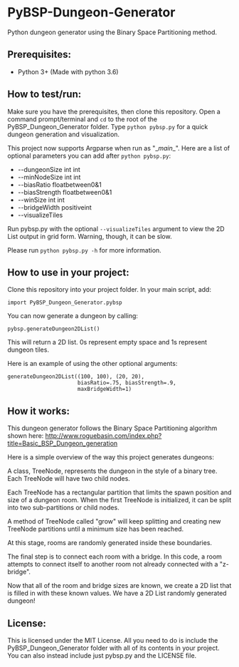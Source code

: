 # PyBSP-Dungeon-Generator
Python dungeon generator using the Binary Space Partitioning method.

## Prerequisites:
- Python 3+ (Made with python 3.6)

## How to test/run:
Make sure you have the prerequisites, then clone this repository. Open a command prompt/terminal and `cd` to the root of the PyBSP_Dungeon_Generator folder. Type `python pybsp.py` for a quick dungeon generation and visualization.

This project now supports Argparse when run as "\__main__". Here are a list of optional parameters you can add after `python pybsp.py`:
- --dungeonSize int int
- --minNodeSize int int
- --biasRatio floatbetween0&1
- --biasStrength floatbetween0&1
- --winSize int int
- --bridgeWidth positiveint
- --visualizeTiles

Run pybsp.py with the optional `--visualizeTiles` argument to view the 2D List output in grid form. Warning, though, it can be slow.

Please run `python pybsp.py -h` for more information.

## How to use in your project:
Clone this repository into your project folder. In your main script, add:
```
import PyBSP_Dungeon_Generator.pybsp
```
You can now generate a dungeon by calling:
```
pybsp.generateDungeon2DList()
```
This will return a 2D list. 0s represent empty space and 1s represent dungeon tiles.

Here is an example of using the other optional arguments:
```
generateDungeon2DList((100, 100), (20, 20),
                      biasRatio=.75, biasStrength=.9,
                      maxBridgeWidth=1)
```

## How it works:
This dungeon generator follows the Binary Space Partitioning algorithm shown here: http://www.roguebasin.com/index.php?title=Basic_BSP_Dungeon_generation

Here is a simple overview of the way this project generates dungeons:

A class, TreeNode, represents the dungeon in the style of a binary tree. Each TreeNode will have two child nodes.

Each TreeNode has a rectangular partition that limits the spawn position and size of a dungeon room. When the first TreeNode is initialized, it can be split into two sub-partitions or child nodes.

A method of TreeNode called "grow" will keep splitting and creating new TreeNode partitions until a minimum size has been reached.

At this stage, rooms are randomly generated inside these boundaries.

The final step is to connect each room with a bridge. In this code, a room attempts to connect itself to another room not already connected with a "z-bridge".

Now that all of the room and bridge sizes are known, we create a 2D list that is filled in with these known values. We have a 2D List randomly generated dungeon!

## License:
This is licensed under the MIT License. All you need to do is include the PyBSP_Dungeon_Generator folder with all of its contents in your project. You can also instead include just pybsp.py and the LICENSE file.
